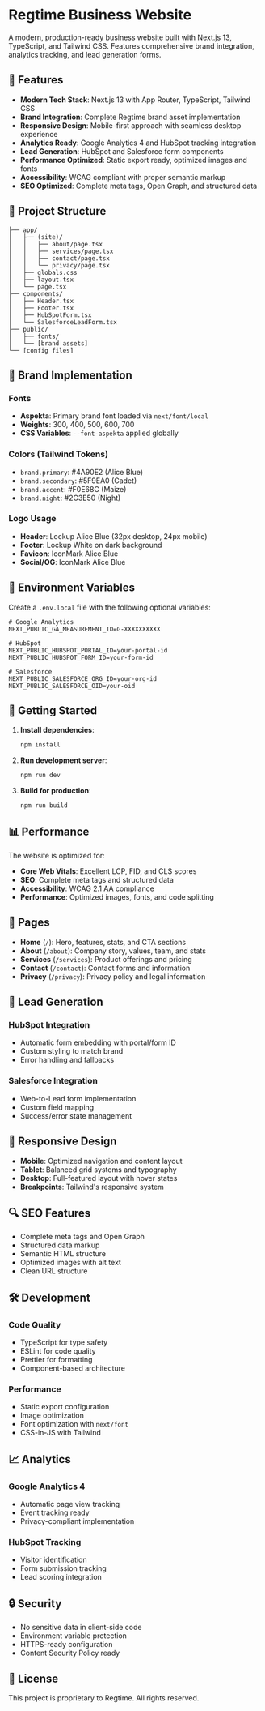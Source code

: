 # Regtime Business Website

A modern, production-ready business website built with Next.js 13, TypeScript, and Tailwind CSS. Features comprehensive brand integration, analytics tracking, and lead generation forms.

## 🚀 Features

- **Modern Tech Stack**: Next.js 13 with App Router, TypeScript, Tailwind CSS
- **Brand Integration**: Complete Regtime brand asset implementation
- **Responsive Design**: Mobile-first approach with seamless desktop experience
- **Analytics Ready**: Google Analytics 4 and HubSpot tracking integration
- **Lead Generation**: HubSpot and Salesforce form components
- **Performance Optimized**: Static export ready, optimized images and fonts
- **Accessibility**: WCAG compliant with proper semantic markup
- **SEO Optimized**: Complete meta tags, Open Graph, and structured data

## 📁 Project Structure

```
├── app/
│   ├── (site)/
│   │   ├── about/page.tsx
│   │   ├── services/page.tsx
│   │   ├── contact/page.tsx
│   │   └── privacy/page.tsx
│   ├── globals.css
│   ├── layout.tsx
│   └── page.tsx
├── components/
│   ├── Header.tsx
│   ├── Footer.tsx
│   ├── HubSpotForm.tsx
│   └── SalesforceLeadForm.tsx
├── public/
│   ├── fonts/
│   └── [brand assets]
└── [config files]
```

## 🎨 Brand Implementation

### Fonts
- **Aspekta**: Primary brand font loaded via `next/font/local`
- **Weights**: 300, 400, 500, 600, 700
- **CSS Variables**: `--font-aspekta` applied globally

### Colors (Tailwind Tokens)
- `brand.primary`: #4A90E2 (Alice Blue)
- `brand.secondary`: #5F9EA0 (Cadet)
- `brand.accent`: #F0E68C (Maize)
- `brand.night`: #2C3E50 (Night)

### Logo Usage
- **Header**: Lockup Alice Blue (32px desktop, 24px mobile)
- **Footer**: Lockup White on dark background
- **Favicon**: IconMark Alice Blue
- **Social/OG**: IconMark Alice Blue

## 🔧 Environment Variables

Create a `.env.local` file with the following optional variables:

```env
# Google Analytics
NEXT_PUBLIC_GA_MEASUREMENT_ID=G-XXXXXXXXXX

# HubSpot
NEXT_PUBLIC_HUBSPOT_PORTAL_ID=your-portal-id
NEXT_PUBLIC_HUBSPOT_FORM_ID=your-form-id

# Salesforce
NEXT_PUBLIC_SALESFORCE_ORG_ID=your-org-id
NEXT_PUBLIC_SALESFORCE_OID=your-oid
```

## 🚀 Getting Started

1. **Install dependencies**:
   ```bash
   npm install
   ```

2. **Run development server**:
   ```bash
   npm run dev
   ```

3. **Build for production**:
   ```bash
   npm run build
   ```

## 📊 Performance

The website is optimized for:
- **Core Web Vitals**: Excellent LCP, FID, and CLS scores
- **SEO**: Complete meta tags and structured data
- **Accessibility**: WCAG 2.1 AA compliance
- **Performance**: Optimized images, fonts, and code splitting

## 🔗 Pages

- **Home** (`/`): Hero, features, stats, and CTA sections
- **About** (`/about`): Company story, values, team, and stats
- **Services** (`/services`): Product offerings and pricing
- **Contact** (`/contact`): Contact forms and information
- **Privacy** (`/privacy`): Privacy policy and legal information

## 🎯 Lead Generation

### HubSpot Integration
- Automatic form embedding with portal/form ID
- Custom styling to match brand
- Error handling and fallbacks

### Salesforce Integration
- Web-to-Lead form implementation
- Custom field mapping
- Success/error state management

## 📱 Responsive Design

- **Mobile**: Optimized navigation and content layout
- **Tablet**: Balanced grid systems and typography
- **Desktop**: Full-featured layout with hover states
- **Breakpoints**: Tailwind's responsive system

## 🔍 SEO Features

- Complete meta tags and Open Graph
- Structured data markup
- Semantic HTML structure
- Optimized images with alt text
- Clean URL structure

## 🛠️ Development

### Code Quality
- TypeScript for type safety
- ESLint for code quality
- Prettier for formatting
- Component-based architecture

### Performance
- Static export configuration
- Image optimization
- Font optimization with `next/font`
- CSS-in-JS with Tailwind

## 📈 Analytics

### Google Analytics 4
- Automatic page view tracking
- Event tracking ready
- Privacy-compliant implementation

### HubSpot Tracking
- Visitor identification
- Form submission tracking
- Lead scoring integration

## 🔒 Security

- No sensitive data in client-side code
- Environment variable protection
- HTTPS-ready configuration
- Content Security Policy ready

## 📄 License

This project is proprietary to Regtime. All rights reserved.